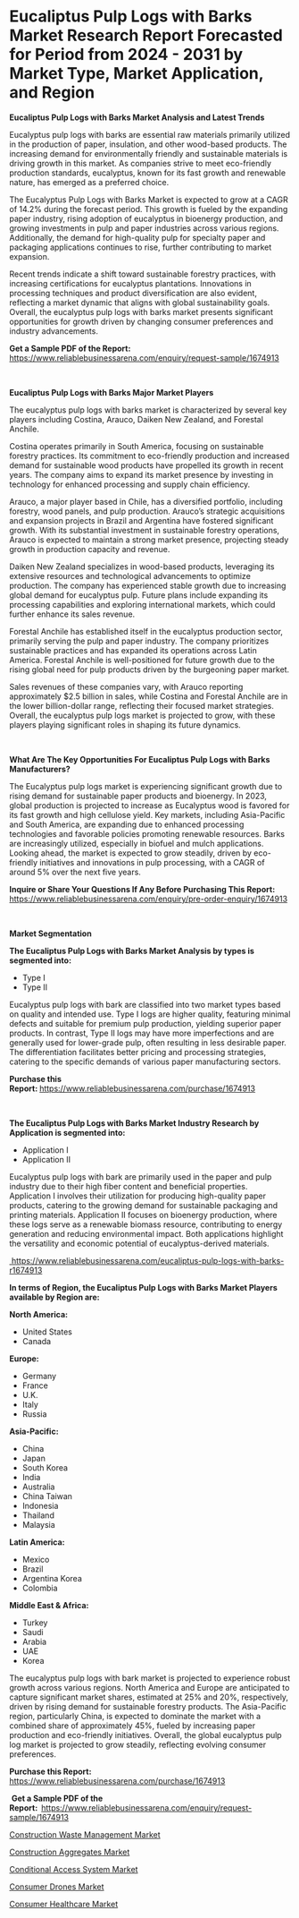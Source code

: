 <p><h1>Eucaliptus Pulp Logs with Barks Market Research Report Forecasted for Period from 2024 -  2031 by Market Type, Market Application, and Region</h1></p><p><strong>Eucaliptus Pulp Logs with Barks Market Analysis and Latest Trends</strong></p>
<p><p>Eucalyptus pulp logs with barks are essential raw materials primarily utilized in the production of paper, insulation, and other wood-based products. The increasing demand for environmentally friendly and sustainable materials is driving growth in this market. As companies strive to meet eco-friendly production standards, eucalyptus, known for its fast growth and renewable nature, has emerged as a preferred choice.</p><p>The Eucalyptus Pulp Logs with Barks Market is expected to grow at a CAGR of 14.2% during the forecast period. This growth is fueled by the expanding paper industry, rising adoption of eucalyptus in bioenergy production, and growing investments in pulp and paper industries across various regions. Additionally, the demand for high-quality pulp for specialty paper and packaging applications continues to rise, further contributing to market expansion.</p><p>Recent trends indicate a shift toward sustainable forestry practices, with increasing certifications for eucalyptus plantations. Innovations in processing techniques and product diversification are also evident, reflecting a market dynamic that aligns with global sustainability goals. Overall, the eucalyptus pulp logs with barks market presents significant opportunities for growth driven by changing consumer preferences and industry advancements.</p></p>
<p><strong>Get a Sample PDF of the Report:&nbsp;</strong> <a href="https://www.reliablebusinessarena.com/enquiry/request-sample/1674913?utm_campaign=1497&utm_medium=2&utm_source=Github&utm_content=ia&utm_term=10102024&utm_id=eucaliptus-pulp-logs-with-barks">https://www.reliablebusinessarena.com/enquiry/request-sample/1674913</a></p>
<p>&nbsp;</p>
<p><strong>Eucaliptus Pulp Logs with Barks Major Market Players</strong></p>
<p><p>The eucalyptus pulp logs with barks market is characterized by several key players including Costina, Arauco, Daiken New Zealand, and Forestal Anchile. </p><p>Costina operates primarily in South America, focusing on sustainable forestry practices. Its commitment to eco-friendly production and increased demand for sustainable wood products have propelled its growth in recent years. The company aims to expand its market presence by investing in technology for enhanced processing and supply chain efficiency.</p><p>Arauco, a major player based in Chile, has a diversified portfolio, including forestry, wood panels, and pulp production. Arauco’s strategic acquisitions and expansion projects in Brazil and Argentina have fostered significant growth. With its substantial investment in sustainable forestry operations, Arauco is expected to maintain a strong market presence, projecting steady growth in production capacity and revenue.</p><p>Daiken New Zealand specializes in wood-based products, leveraging its extensive resources and technological advancements to optimize production. The company has experienced stable growth due to increasing global demand for eucalyptus pulp. Future plans include expanding its processing capabilities and exploring international markets, which could further enhance its sales revenue.</p><p>Forestal Anchile has established itself in the eucalyptus production sector, primarily serving the pulp and paper industry. The company prioritizes sustainable practices and has expanded its operations across Latin America. Forestal Anchile is well-positioned for future growth due to the rising global need for pulp products driven by the burgeoning paper market.</p><p>Sales revenues of these companies vary, with Arauco reporting approximately $2.5 billion in sales, while Costina and Forestal Anchile are in the lower billion-dollar range, reflecting their focused market strategies. Overall, the eucalyptus pulp logs market is projected to grow, with these players playing significant roles in shaping its future dynamics.</p></p>
<p>&nbsp;</p>
<p><strong>What Are The Key Opportunities For Eucaliptus Pulp Logs with Barks Manufacturers?</strong></p>
<p><p>The Eucalyptus pulp logs market is experiencing significant growth due to rising demand for sustainable paper products and bioenergy. In 2023, global production is projected to increase as Eucalyptus wood is favored for its fast growth and high cellulose yield. Key markets, including Asia-Pacific and South America, are expanding due to enhanced processing technologies and favorable policies promoting renewable resources. Barks are increasingly utilized, especially in biofuel and mulch applications. Looking ahead, the market is expected to grow steadily, driven by eco-friendly initiatives and innovations in pulp processing, with a CAGR of around 5% over the next five years.</p></p>
<p><strong>Inquire or Share Your Questions If Any Before Purchasing This Report:</strong> <a href="https://www.reliablebusinessarena.com/enquiry/pre-order-enquiry/1674913?utm_campaign=1497&utm_medium=2&utm_source=Github&utm_content=ia&utm_term=10102024&utm_id=eucaliptus-pulp-logs-with-barks">https://www.reliablebusinessarena.com/enquiry/pre-order-enquiry/1674913</a></p>
<p>&nbsp;</p>
<p><strong>Market Segmentation</strong></p>
<p><strong>The Eucaliptus Pulp Logs with Barks Market Analysis by types is segmented into:</strong></p>
<p><ul><li>Type I</li><li>Type II</li></ul></p>
<p><p>Eucalyptus pulp logs with bark are classified into two market types based on quality and intended use. Type I logs are higher quality, featuring minimal defects and suitable for premium pulp production, yielding superior paper products. In contrast, Type II logs may have more imperfections and are generally used for lower-grade pulp, often resulting in less desirable paper. The differentiation facilitates better pricing and processing strategies, catering to the specific demands of various paper manufacturing sectors.</p></p>
<p><strong>Purchase this Report:&nbsp;</strong><a href="https://www.reliablebusinessarena.com/purchase/1674913?utm_campaign=1497&utm_medium=2&utm_source=Github&utm_content=ia&utm_term=10102024&utm_id=eucaliptus-pulp-logs-with-barks">https://www.reliablebusinessarena.com/purchase/1674913</a></p>
<p>&nbsp;</p>
<p><strong>The Eucaliptus Pulp Logs with Barks Market Industry Research by Application is segmented into:</strong></p>
<p><ul><li>Application I</li><li>Application II</li></ul></p>
<p><p>Eucalyptus pulp logs with bark are primarily used in the paper and pulp industry due to their high fiber content and beneficial properties. Application I involves their utilization for producing high-quality paper products, catering to the growing demand for sustainable packaging and printing materials. Application II focuses on bioenergy production, where these logs serve as a renewable biomass resource, contributing to energy generation and reducing environmental impact. Both applications highlight the versatility and economic potential of eucalyptus-derived materials.</p></p>
<p><a href="https://www.reliablebusinessarena.com/eucaliptus-pulp-logs-with-barks-r1674913?utm_campaign=1497&utm_medium=2&utm_source=Github&utm_content=ia&utm_term=10102024&utm_id=eucaliptus-pulp-logs-with-barks">&nbsp;https://www.reliablebusinessarena.com/eucaliptus-pulp-logs-with-barks-r1674913</a></p>
<p><strong>In terms of Region, the Eucaliptus Pulp Logs with Barks Market Players available by Region are:</strong></p>
<p>
    <p> <strong> North America: </strong>
        <ul>
            <li>United States</li>
            <li>Canada</li>
        </ul>
        </p> 
    <p> <strong> Europe: </strong>
        <ul>
            <li>Germany</li>
            <li>France</li>
            <li>U.K.</li>
            <li>Italy</li>
            <li>Russia</li>
        </ul>
        </p> 
    <p> <strong> Asia-Pacific: </strong>
        <ul>
            <li>China</li>
            <li>Japan</li>
            <li>South Korea</li>
            <li>India</li>
            <li>Australia</li>
            <li>China Taiwan</li>
            <li>Indonesia</li>
            <li>Thailand</li>
            <li>Malaysia</li>
        </ul>
        </p> 
    <p> <strong> Latin America: </strong>
        <ul>
            <li>Mexico</li>
            <li>Brazil</li>
            <li>Argentina Korea</li>
            <li>Colombia</li>
        </ul>
        </p> 
    <p> <strong> Middle East & Africa: </strong>
        <ul>
            <li>Turkey</li>
            <li>Saudi</li>
            <li>Arabia</li>
            <li>UAE</li>
            <li>Korea</li>
        </ul>
    </p>
    </p>
<p><p>The eucalyptus pulp logs with bark market is projected to experience robust growth across various regions. North America and Europe are anticipated to capture significant market shares, estimated at 25% and 20%, respectively, driven by rising demand for sustainable forestry products. The Asia-Pacific region, particularly China, is expected to dominate the market with a combined share of approximately 45%, fueled by increasing paper production and eco-friendly initiatives. Overall, the global eucalyptus pulp log market is projected to grow steadily, reflecting evolving consumer preferences.</p></p>
<p><strong>Purchase this Report: </strong><a href="https://www.reliablebusinessarena.com/purchase/1674913?utm_campaign=1497&utm_medium=2&utm_source=Github&utm_content=ia&utm_term=10102024&utm_id=eucaliptus-pulp-logs-with-barks">https://www.reliablebusinessarena.com/purchase/1674913</a></p>
<p>&nbsp;<strong>Get a Sample PDF of the Report:&nbsp;&nbsp;</strong><a href="https://www.reliablebusinessarena.com/enquiry/request-sample/1674913?utm_campaign=1497&utm_medium=2&utm_source=Github&utm_content=ia&utm_term=10102024&utm_id=eucaliptus-pulp-logs-with-barks">https://www.reliablebusinessarena.com/enquiry/request-sample/1674913</a></p>
<p><strong></strong></p>
<p><p><a href="https://www.linkedin.com/pulse/construction-waste-management-market-size-share-trends-analysis-8v6xe?utm_campaign=1497&utm_medium=2&utm_source=Github&utm_content=ia&utm_term=10102024&utm_id=eucaliptus-pulp-logs-with-barks">Construction Waste Management Market</a></p><p><a href="https://www.linkedin.com/pulse/global-construction-aggregates-market-focus-application-end-use-vxhif?utm_campaign=1497&utm_medium=2&utm_source=Github&utm_content=ia&utm_term=10102024&utm_id=eucaliptus-pulp-logs-with-barks">Construction Aggregates Market</a></p><p><a href="https://www.linkedin.com/pulse/global-conditional-access-system-market-projected-grow-cagr-42-mmhxe?utm_campaign=1497&utm_medium=2&utm_source=Github&utm_content=ia&utm_term=10102024&utm_id=eucaliptus-pulp-logs-with-barks">Conditional Access System Market</a></p><p><a href="https://www.linkedin.com/pulse/unveiling-market-trends-global-consumer-drones-growth-regional-jflle?utm_campaign=1497&utm_medium=2&utm_source=Github&utm_content=ia&utm_term=10102024&utm_id=eucaliptus-pulp-logs-with-barks">Consumer Drones Market</a></p><p><a href="https://www.linkedin.com/pulse/global-consumer-healthcare-market-product-types-applications-u6rfc?utm_campaign=1497&utm_medium=2&utm_source=Github&utm_content=ia&utm_term=10102024&utm_id=eucaliptus-pulp-logs-with-barks">Consumer Healthcare Market</a></p></p>